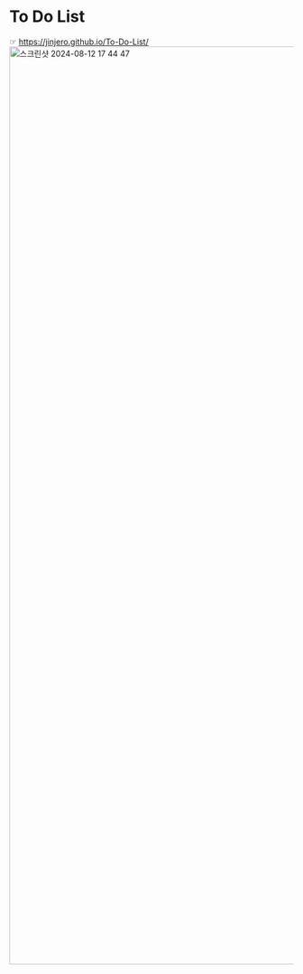 # To Do List

☞ https://jinjero.github.io/To-Do-List/
<img width="1624" alt="스크린샷 2024-08-12 17 44 47" src="https://github.com/user-attachments/assets/cf5cdf24-6fbc-4998-a9fc-bd0898a2cb43">
